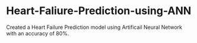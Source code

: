 # Heart-Faliure-Prediction-using-ANN
Created a Heart Failure Prediction model using Artificail Neural Network with an accuracy of 80%.
